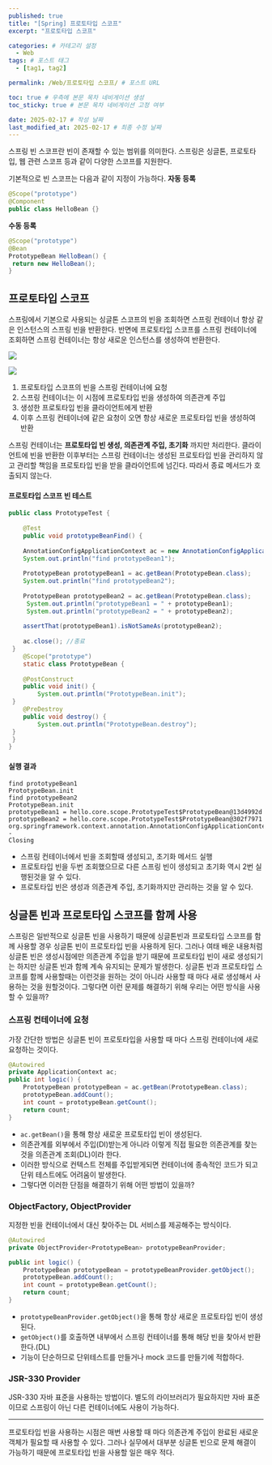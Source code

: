 ```yaml
---
published: true
title: "[Spring] 프로토타입 스코프"
excerpt: "프로토타입 스코프"

categories: # 카테고리 설정
  - Web
tags: # 포스트 태그
  - [tag1, tag2]

permalink: /Web/프로토타입 스코프/ # 포스트 URL

toc: true # 우측에 본문 목차 네비게이션 생성
toc_sticky: true # 본문 목차 네비게이션 고정 여부

date: 2025-02-17 # 작성 날짜
last_modified_at: 2025-02-17 # 최종 수정 날짜
---
```


스프링 빈 스코프란 빈이 존재할 수 있는 범위를 의미한다. 스프링은 싱글톤, 프로토타입, 웹 관련 스코프 등과 같이 다양한 스코프를 지원한다.

기본적으로 빈 스코프는 다음과 같이 지정이 가능하다.
**자동 등록**
```java
@Scope("prototype")
@Component
public class HelloBean {}
```
**수동 등록**
```java
@Scope("prototype")
@Bean
PrototypeBean HelloBean() {
 return new HelloBean();
}
```

## 프로토타입 스코프
스프링에서 기본으로 사용되는 싱글톤 스코프의 빈을 조회하면 스프링 컨테이너 항상 같은 인스턴스의 스프링 빈을 반환한다. 반면에 프로토타입 스코프를 스프링 컨테이너에 조회하면 스프링 컨테이너는 항상 새로운 인스턴스를 생성하여 반환한다.

![](https://velog.velcdn.com/images/gwoprk/post/229ca94b-bfe1-43d0-b608-3880f84c8a3f/image.png)

![](https://velog.velcdn.com/images/gwoprk/post/268c87b5-84e6-4640-9fb0-bca5bbfe490b/image.png)

1. 프로토타입 스코프의 빈을 스프링 컨테이너에 요청
2. 스프링 컨테이너는 이 시점에 프로토타입 빈을 생성하여 의존관계 주입
3. 생성한 프로토타입 빈을 클라이언트에게 반환
4. 이후 스프링 컨테이너에 같은 요청이 오면 항상 새로운 프로토타입 빈을 생성하여 반환

스프링 컨테이너는 **프로토타입 빈 생성, 의존관계 주입, 초기화** 까지만 처리한다. 클라이언트에 빈을 반환한 이후부터는 스프링 컨테이너는 생성된 프로토타입 빈을 관리하지 않고 관리할 책임을 프로토타입 빈을 받을 클라이언트에 넘긴다. 따라서 종료 메서드가 호출되지 않는다.

#### 프로토타입 스코프 빈 테스트
```java
public class PrototypeTest {
 
 	@Test
 	public void prototypeBeanFind() {
 
 	AnnotationConfigApplicationContext ac = new AnnotationConfigApplicationContext(PrototypeBean.class);
 	System.out.println("find prototypeBean1");
 	
    PrototypeBean prototypeBean1 = ac.getBean(PrototypeBean.class);
 	System.out.println("find prototypeBean2");
 	
    PrototypeBean prototypeBean2 = ac.getBean(PrototypeBean.class);
     System.out.println("prototypeBean1 = " + prototypeBean1);
 	 System.out.println("prototypeBean2 = " + prototypeBean2);
 
 	assertThat(prototypeBean1).isNotSameAs(prototypeBean2);
 	
    ac.close(); //종료
 }
 	@Scope("prototype")
 	static class PrototypeBean {
 
 	@PostConstruct
 	public void init() {
 		System.out.println("PrototypeBean.init");
 }
 	@PreDestroy
 	public void destroy() {
 		System.out.println("PrototypeBean.destroy");
 }
 }
}
```
#### 실행 결과
```
find prototypeBean1
PrototypeBean.init
find prototypeBean2
PrototypeBean.init
prototypeBean1 = hello.core.scope.PrototypeTest$PrototypeBean@13d4992d
prototypeBean2 = hello.core.scope.PrototypeTest$PrototypeBean@302f7971
org.springframework.context.annotation.AnnotationConfigApplicationContext -
Closing 
```
- 스프링 컨테이너에서 빈을 조회할때 생성되고, 초기화 메서드 실행
- 프로토타입 빈을 두번 조회했으므로 다른 스프링 빈이 생성되고 초기화 역시 2번 실행된것을 알 수 있다.
- 프로토타입 빈은 생성과 의존관계 주입, 초기화까지만 관리하는 것을 알 수 있다.

## 싱글톤 빈과 프로토타입 스코프를 함께 사용
스프링은 일반적으로 싱글톤 빈을 사용하기 때문에 싱글톤빈과 프로토타입 스코프를 함께 사용할 경우 싱글톤 빈이 프로토타입 빈을 사용하게 된다. 그러나 여태 배운 내용처럼 싱글톤 빈은 생성시점에만 의존관계 주입을 받기 때문에 프로토타입 빈이 새로 생성되기는 하지만 싱글톤 빈과 함께 계속 유지되는 문제가 발생한다. 싱글톤 빈과 프로토타입 스코프를 함께 사용할때는 이런것을 원하는 것이 아니라 사용할 때 마다 새로 생성해서 사용하는 것을 원할것이다. 그렇다면 이런 문제를 해결하기 위해 우리는 어떤 방식을 사용할 수 있을까?

### 스프링 컨테이너에 요청
가장 간단한 방법은 싱글톤 빈이 프로토타입을 사용할 때 마다 스프링 컨테이너에 새로 요청하는 것이다.

```java
@Autowired
private ApplicationContext ac;
public int logic() {
 	PrototypeBean prototypeBean = ac.getBean(PrototypeBean.class);
 	prototypeBean.addCount();
    int count = prototypeBean.getCount();
 	return count;
}
```
- `ac.getBean()`을 통해 항상 새로운 프로토타입 빈이 생성된다.
- 의존관계를 외부에서 주입(DI)받는게 아니라 이렇게 직접 필요한 의존관계를 찾는것을 의존관계 조회(DL)이라 한다.
- 이러한 방식으로 컨텍스트 전체를 주입받게되면 컨테이너에 종속적인 코드가 되고 단위 테스트에도 어려움이 발생한다. 
- 그렇다면 이러한 단점을 해결하기 위해 어떤 방법이 있을까?

### ObjectFactory, ObjectProvider
지정한 빈을 컨테이너에서 대신 찾아주는 DL 서비스를 제공해주는 방식이다.
```java
@Autowired
private ObjectProvider<PrototypeBean> prototypeBeanProvider;

public int logic() {
 	PrototypeBean prototypeBean = prototypeBeanProvider.getObject();
 	prototypeBean.addCount();
	int count = prototypeBean.getCount();
 	return count;
}
```
- `prototypeBeanProvider.getObject()`을 통해 항상 새로운 프로토타입 빈이 생성된다.
- `getObject()`를 호출하면 내부에서 스프링 컨테이너를 통해 해당 빈을 찾아서 반환한다.(DL)
- 기능이 단순하므로 단위테스트를 만들거나 mock 코드를 만들기에 적합하다.

### JSR-330 Provider

JSR-330 자바 표준을 사용하는 방법이다. 별도의 라이브러리가 필요하지만 자바 표준이므로 스프링이 아닌 다른 컨테이너에도 사용이 가능하다.

---
프로토타입 빈을 사용하는 시점은 매번 사용할 때 마다 의존관계 주입이 완료된 새로운 객체가 필요할 때 사용할 수 있다. 그러나 실무에서 대부분 싱글톤 빈으로 문제 해결이 가능하기 때문에 프로토타입 빈을 사용할 일은 매우 적다.